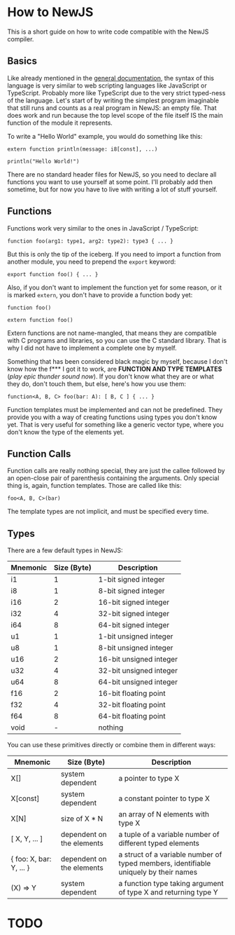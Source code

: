 # How to NewJS

This is a short guide on how to write code compatible with the NewJS compiler.

## Basics

Like already mentioned in the [general documentation](../README.md), the syntax of this language is very similar to web
scripting languages like JavaScript or TypeScript. Probably more like TypeScript due to the very strict typed-ness of
the language. Let's start of by writing the simplest program imaginable that still runs and counts as a real program in
NewJS: an empty file. That does work and run because the top level scope of the file itself IS the main function of the
module it represents.

To write a "Hello World" example, you would do something like this:

```
extern function println(message: i8[const], ...)

println("Hello World!")
```

There are no standard header files for NewJS, so you need to declare all functions you want to use yourself at some
point. I'll probably add then sometime, but for now you have to live with writing a lot of stuff yourself.

## Functions

Functions work very similar to the ones in JavaScript / TypeScript:

```
function foo(arg1: type1, arg2: type2): type3 { ... }
```

But this is only the tip of the iceberg. If you need to import a function from another module, you need to prepend the
`export` keyword:

```
export function foo() { ... }
```

Also, if you don't want to implement the function yet for some reason, or it is marked `extern`, you don't have to
provide a function body yet:

```
function foo()

extern function foo()
```

Extern functions are not name-mangled, that means they are compatible with C programs and libraries, so you can use the
C standard library. That is why I did not have to implement a complete one by myself.

Something that has been considered black magic by myself, because I don't know how the f*** I got it to work, are
**FUNCTION AND TYPE TEMPLATES** (*play epic thunder sound now*). If you don't know what they are or what they do, don't
touch them, but else, here's how you use them:

```
function<A, B, C> foo(bar: A): [ B, C ] { ... }
```

Function templates must be implemented and can not be predefined. They provide you with a way of creating functions
using types you don't know yet. That is very useful for something like a generic vector type, where you don't know the
type of the elements yet.

## Function Calls

Function calls are really nothing special, they are just the callee followed by an open-close pair of parenthesis
containing the arguments. Only special thing is, again, function templates. Those are called like this:

```
foo<A, B, C>(bar)
```

The template types are not implicit, and must be specified every time.

## Types

There are a few default types in NewJS:

| Mnemonic | Size (Byte) | Description             |
|----------|-------------|-------------------------|
| i1       | 1           | 1-bit signed integer    |
| i8       | 1           | 8-bit signed integer    |
| i16      | 2           | 16-bit signed integer   |
| i32      | 4           | 32-bit signed integer   |
| i64      | 8           | 64-bit signed integer   |
| u1       | 1           | 1-bit unsigned integer  |
| u8       | 1           | 8-bit unsigned integer  |
| u16      | 2           | 16-bit unsigned integer |
| u32      | 4           | 32-bit unsigned integer |
| u64      | 8           | 64-bit unsigned integer |
| f16      | 2           | 16-bit floating point   |
| f32      | 4           | 32-bit floating point   |
| f64      | 8           | 64-bit floating point   |
| void     | -           | nothing                 |

You can use these primitives directly or combine them in different ways:

| Mnemonic                | Size (Byte)               | Description                                                                          |
|-------------------------|---------------------------|--------------------------------------------------------------------------------------|
| X[]                     | system dependent          | a pointer to type X                                                                  |
| X[const]                | system dependent          | a constant pointer to type X                                                         |
| X[N]                    | size of X * N             | an array of N elements with type X                                                   |
| [ X, Y, ... ]           | dependent on the elements | a tuple of a variable number of different typed elements                             |
| { foo: X, bar: Y, ... } | dependent on the elements | a struct of a variable number of typed members, identifiable uniquely by their names |
| (X) => Y                | system dependent          | a function type taking argument of type X and returning type Y                       |

# TODO
